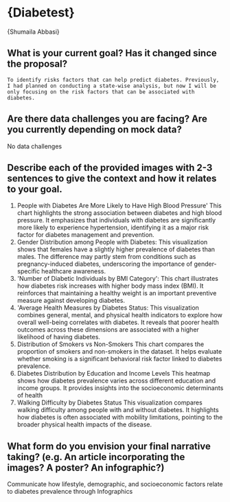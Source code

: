 # {Diabetest}

{Shumaila Abbasi}

## What is your current goal? Has it changed since the proposal?
    To identify risks factors that can help predict diabetes. Previously, I had planned on conducting a state-wise analysis, but now I will be only focusing on the risk factors that can be associated with diabetes. 
## Are there data challenges you are facing? Are you currently depending on mock data?
No data challenges 

## Describe each of the provided images with 2-3 sentences to give the context and how it relates to your goal.
1. People with Diabetes Are More Likely to Have High Blood Pressure'
    This chart highlights the strong association between diabetes and high blood pressure. It emphasizes that individuals with diabetes are significantly more likely to experience hypertension, identifying it as a major risk factor for diabetes management and prevention.
2. Gender Distribution among People with Diabetes: 
    This visualization shows that females have a slightly higher prevalence of diabetes than males. The difference may partly stem from conditions such as pregnancy-induced diabetes, underscoring the importance of gender-specific healthcare awareness.
4. 'Number of Diabetic Individuals by BMI Category': 
    This chart illustrates how diabetes risk increases with higher body mass index (BMI). It reinforces that maintaining a healthy weight is an important preventive measure against developing diabetes.
5. 'Average Health Measures by Diabetes Status: 
    This visualization combines general, mental, and physical health indicators to explore how overall well-being correlates with diabetes. It reveals that poorer health outcomes across these dimensions are associated with a higher likelihood of having diabetes.
6. Distribution of Smokers vs Non-Smokers 
    This chart compares the proportion of smokers and non-smokers in the dataset. It helps evaluate whether smoking is a significant behavioral risk factor linked to diabetes prevalence.
7. Diabetes Distribution by Education and Income Levels
    This heatmap shows how diabetes prevalence varies across different education and income groups. It provides insights into the socioeconomic determinants of health
8. Walking Difficulty by Diabetes Status
    This visualization compares walking difficulty among people with and without diabetes. It highlights how diabetes is often associated with mobility limitations, pointing to the broader physical health impacts of the disease.




## What form do you envision your final narrative taking? (e.g. An article incorporating the images? A poster? An infographic?)
Communicate how lifestyle, demographic, and socioeconomic factors relate to diabetes prevalence through Infographics 